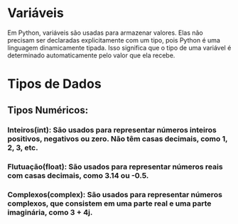 # **Variáveis**

Em Python, variáveis são usadas para armazenar valores. Elas não precisam ser declaradas explicitamente com um tipo, pois Python é uma linguagem dinamicamente tipada. Isso significa que o tipo de uma variável é determinado automaticamente pelo valor que ela recebe.

# **Tipos de Dados**

## **Tipos Numéricos:**

### **Inteiros(int):** São usados para representar números inteiros positivos, negativos ou zero. Não têm casas decimais, como 1, 2, 3, etc.

### **Flutuação(float):** São usados para representar números reais com casas decimais, como 3.14 ou -0.5.

### **Complexos(complex):** São usados para representar números complexos, que consistem em uma parte real e uma parte imaginária, como 3 + 4j.
